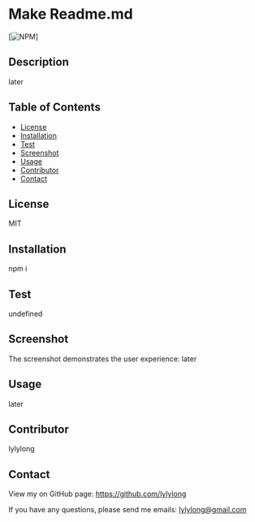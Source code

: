 # Make Readme.md

  [![NPM](https://img.shields.io/npm/l/express)]

  ## Description
  later

  ## Table of Contents
  * [License](#license)
  * [Installation](#installation)
  * [Test](#test)
  * [Screenshot](#screenshot)
  * [Usage](#usage)
  * [Contributor](#contributor)
  * [Contact](#contact)

  ## License
  MIT

  ## Installation
  npm i

  ## Test
  undefined

  ## Screenshot
  The screenshot demonstrates the user experience:
  later

  ## Usage
  later

  ## Contributor
  lylylong

  ## Contact
  View my on GitHub page:
  https://github.com/lylylong

  If you have any questions, please send me emails:
  lylylong@gmail.com
